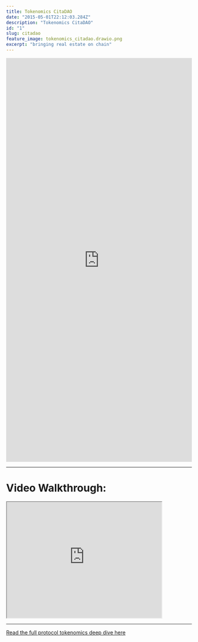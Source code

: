```yaml
---
title: Tokenomics CitaDAO
date: "2015-05-01T22:12:03.284Z"
description: "Tokenomics CitaDAO"
id: "1"
slug: citadao
feature_image: tokenomics_citadao.drawio.png
excerpt: "bringing real estate on chain"
---
```


<iframe frameborder="0" style="width:100%;height:1097px;" src="https://viewer.diagrams.net/?tags=%7B%7D&highlight=0000ff&edit=_blank&layers=1&nav=1&title=tokenomics_CitaDAO.drawio#Uhttps%3A%2F%2Fdrive.google.com%2Fuc%3Fid%3D155dsEeYrfUulqXvULxd8Jd-P0SyF1HWa%26export%3Ddownload"></iframe>

---

# Video Walkthrough:

<iframe width="420" height="315"
src="https://www.youtube.com/embed/BO7CbIe4YbU">
</iframe>

---

[Read the full protocol tokenomics deep dive here](https://medium.com/bankless-dao/citadao-delivers-real-estate-on-chain-defi-style-d4a99fdcf8a)